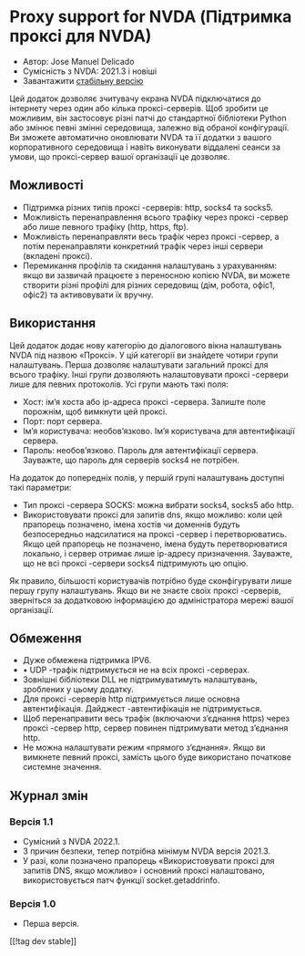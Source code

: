 # Proxy support for NVDA (Підтримка проксі для NVDA) #

* Автор: Jose Manuel Delicado
* Сумісність з NVDA: 2021.3 і новіші
* Завантажити [стабільну версію][1]

Цей додаток дозволяє зчитувачу екрана NVDA підключатися до інтернету через
один або кілька проксі-серверів. Щоб зробити це можливим, він застосовує
різні патчі до стандартної бібліотеки Python або змінює певні змінні
середовища, залежно від обраної конфігурації. Ви зможете автоматично
оновлювати NVDA та її додатки з вашого корпоративного середовища і навіть
виконувати віддалені сеанси за умови, що проксі-сервер вашої організації це
дозволяє.

## Можливості

* Підтримка різних типів проксі -серверів: http, socks4 та socks5.
* Можливість перенаправлення всього трафіку через проксі -сервер або лише
  певного трафіку (http, https, ftp).
* Можливість перенаправляти весь трафік через проксі -сервер, а потім
  перенаправляти конкретний трафік через інші сервери (вкладені проксі).
* Перемикання профілів та скидання налаштувань з урахуванням: якщо ви
  зазвичай працюєте з переносною копією NVDA, ви можете створити різні
  профілі для різних середовищ (дім, робота, офіс1, офіс2) та активовувати
  їх вручну.

## Використання

Цей додаток додає нову категорію до діалогового вікна налаштувань NVDA під
назвою «Проксі». У цій категорії ви знайдете чотири групи налаштувань. Перша
дозволяє налаштувати загальний проксі для всього трафіку. Інші групи
дозволяють налаштовувати проксі -сервери лише для певних протоколів. Усі
групи мають такі поля:

* Хост: ім’я хоста або ip-адреса проксі -сервера. Залиште поле порожнім, щоб
  вимкнути цей проксі.
* Порт: порт сервера.
* Ім’я користувача: необов’язково. Ім’я користувача для автентифікації
  сервера.
* Пароль: необов’язково. Пароль для автентифікації сервера. Зауважте, що
  пароль для серверів socks4 не потрібен.

На додаток до попередніх полів, у першій групі налаштувань доступні такі
параметри:

* Тип проксі -сервера SOCKS: можна вибрати socks4, socks5 або http.
* Використовувати проксі для запитів dns, якщо можливо: коли цей прапорець
  позначено, імена хостів чи доменнів будуть безпосередньо надсилатися на
  проксі -сервер і перетворюватись. Якщо цей прапорець не позначено, імена
  будуть перетворюватися локально, і сервер отримає лише ip-адресу
  призначення. Зауважте, що не всі проксі -сервери socks4 підтримують цю
  опцію.

Як правило, більшості користувачів потрібно буде сконфігурувати лише першу
групу налаштувань. Якщо ви не знаєте своїх проксі -серверів, зверніться за
додатковою інформацією до адміністратора мережі вашої організації.

## Обмеження

* Дуже обмежена підтримка IPV6.
* • UDP -трафік підтримується не на всіх проксі -серверах.
* Зовнішні бібліотеки DLL не підтримуватимуть налаштувань, зроблених у цьому
  додатку.
* Для проксі -серверів http підтримується лише основна
  автентифікація. Дайджест -автентифікація не підтримується.
* Щоб перенаправити весь трафік (включаючи з’єднання https) через проксі
  -сервер http, сервер повинен підтримувати метод з’єднання http.
* Не можна налаштувати режим «прямого з’єднання». Якщо ви вимкнете певний
  проксі, замість цього буде використано початкове системне значення.

## Журнал змін

### Версія 1.1

* Сумісний з NVDA 2022.1.
* З причин безпеки, тепер потрібна мінімум NVDA версія 2021.3.
* У разі, коли позначено прапорець «Використовувати проксі для запитів DNS,
  якщо можливо» і основний проксі налаштовано, використовується патч функції
  socket.getaddrinfo.

### Версія 1.0

* Перша версія.

[[!tag dev stable]]

[1]: https://addons.nvda-project.org/files/get.php?file=nvdaproxy
